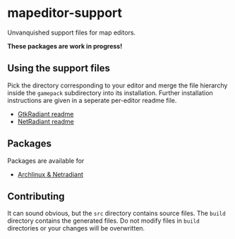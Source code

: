 mapeditor-support
=================

Unvanquished support files for map editors.

**These packages are work in progress!**

Using the support files
-----------------------

Pick the directory corresponding to your editor and merge the file hierarchy inside the `gamepack` subdirectory into its installation. Further installation instructions are given in a seperate per-editor readme file.

* [GtkRadiant readme](build/gtkradiant/README.md)
* [NetRadiant readme](build/netradiant/README.md)

Packages
--------

Packages are available for

* [Archlinux & Netradiant](https://aur.archlinux.org/packages/netradiant-unvanquished-git/)

Contributing
------------

It can sound obvious, but the `src` directory contains source files. The `build` directory contains the generated files. Do not modify files in `build` directories or your changes will be overwritten.
